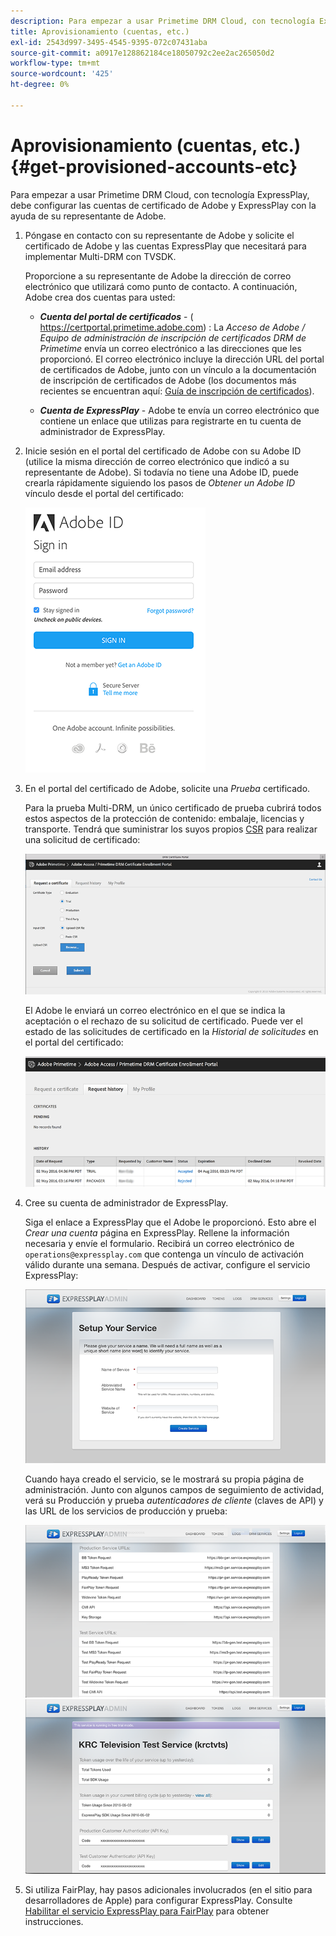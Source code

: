 ```yaml
---
description: Para empezar a usar Primetime DRM Cloud, con tecnología ExpressPlay, debe configurar las cuentas de certificado de Adobe y ExpressPlay con la ayuda de su representante de Adobe.
title: Aprovisionamiento (cuentas, etc.)
exl-id: 2543d997-3495-4545-9395-072c07431aba
source-git-commit: a0917e128862184ce18050792c2ee2ac265050d2
workflow-type: tm+mt
source-wordcount: '425'
ht-degree: 0%

---
```


# Aprovisionamiento (cuentas, etc.) {#get-provisioned-accounts-etc}

Para empezar a usar Primetime DRM Cloud, con tecnología ExpressPlay, debe configurar las cuentas de certificado de Adobe y ExpressPlay con la ayuda de su representante de Adobe.

1. Póngase en contacto con su representante de Adobe y solicite el certificado de Adobe y las cuentas ExpressPlay que necesitará para implementar Multi-DRM con TVSDK.

   Proporcione a su representante de Adobe la dirección de correo electrónico que utilizará como punto de contacto. A continuación, Adobe crea dos cuentas para usted:

   * ***Cuenta del portal de certificados*** - ( https://certportal.primetime.adobe.com) : La *Acceso de Adobe / Equipo de administración de inscripción de certificados DRM de Primetime* envía un correo electrónico a las direcciones que les proporcionó. El correo electrónico incluye la dirección URL del portal de certificados de Adobe, junto con un vínculo a la documentación de inscripción de certificados de Adobe (los documentos más recientes se encuentran aquí: [Guía de inscripción de certificados](../../../digital-rights-management/certificate-enrollment-guide/about-certs.md)).

   * ***Cuenta de ExpressPlay*** - Adobe te envía un correo electrónico que contiene un enlace que utilizas para registrarte en tu cuenta de administrador de ExpressPlay.

1. Inicie sesión en el portal del certificado de Adobe con su Adobe ID (utilice la misma dirección de correo electrónico que indicó a su representante de Adobe). Si todavía no tiene una Adobe ID, puede crearla rápidamente siguiendo los pasos de *Obtener un Adobe ID* vínculo desde el portal del certificado:

   <!--<a id="fig_mst_gtj_wv"></a>-->

   ![](assets/cert_portal_sign-in-page-web.png)

1. En el portal del certificado de Adobe, solicite una *Prueba* certificado.

   Para la prueba Multi-DRM, un único certificado de prueba cubrirá todos estos aspectos de la protección de contenido: embalaje, licencias y transporte. Tendrá que suministrar los suyos propios [CSR](../../../digital-rights-management/certificate-enrollment-guide/request-certs/gen-cert-signing-req.md) para realizar una solicitud de certificado:
   <!--<a id="fig_op1_xwj_wv"></a>-->

   ![](assets/cert_portal_trial_request-web.png)

   El Adobe le enviará un correo electrónico en el que se indica la aceptación o el rechazo de su solicitud de certificado. Puede ver el estado de las solicitudes de certificado en la *Historial de solicitudes* en el portal del certificado:
   <!--<a id="fig_gkl_myj_wv"></a>-->

   ![](assets/cert_portal_request_history-web.png)

1. Cree su cuenta de administrador de ExpressPlay.

   Siga el enlace a ExpressPlay que el Adobe le proporcionó. Esto abre el *Crear una cuenta* página en ExpressPlay. Rellene la información necesaria y envíe el formulario. Recibirá un correo electrónico de `operations@expressplay.com` que contenga un vínculo de activación válido durante una semana. Después de activar, configure el servicio ExpressPlay:
   <!--<a id="fig_cjl_ztk_wv"></a>-->

   ![](assets/expressplay_create_service-web.png)

   Cuando haya creado el servicio, se le mostrará su propia página de administración. Junto con algunos campos de seguimiento de actividad, verá su Producción y prueba *autenticadores de cliente* (claves de API) y las URL de los servicios de producción y prueba:

   <!--<a id="fig_c5h_xdl_wv"></a>-->

   ![](assets/expressplay_admin_dashboard_2-web.png) ![](assets/expressplay_admin_dashboard-web.png)

1. Si utiliza FairPlay, hay pasos adicionales involucrados (en el sitio para desarrolladores de Apple) para configurar ExpressPlay. Consulte [Habilitar el servicio ExpressPlay para FairPlay](../../multi-drm-workflows/p-l-and-p/fairplay-workflow.md#enable-expressplay-service-for-fairplay) para obtener instrucciones.
